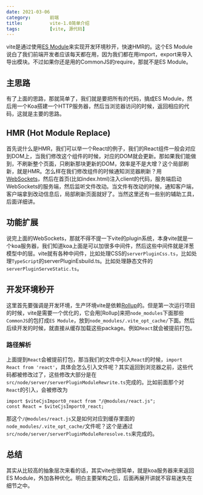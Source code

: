 ```yaml
---
date: 2021-03-06
category:       前端
title:          vite-1.0简单介绍
tags:           [vite, 源代码]
---
```


vite是通过使用[ES Module](https://developer.mozilla.org/en-US/docs/Web/JavaScript/Guide/Modules)来实现开发环境秒开，快速HMR的。这个ES Module说白了我们前端开发者应该每天都在用，因为我们都在用import，export来导入导出模块。不过如果你还是用的CommonJS的require，那就不是ES Module。
<!--more-->

## 主思路
有了上面的思路，那就简单了，我们就是要把所有的代码，搞成ES Module，然后用一个Koa搭建一个HTTP服务器，然后当浏览器访问的时候，返回相应的代码，这就是主要的思路。

## HMR (Hot Module Replace)
首先说什么是HMR，我们可以举一个React的例子，我们的React组件一般会对应到DOM上，当我们修改这个组件的时候，对应的DOM就会更新。那如果我们能做到，不刷新整个页面，只刷新那块更新的DOM，效率是不是大增？这个局部刷新，就是HMR。怎么样在我们修改组件的时候通知浏览器刷新？用[WebSockets](https://github.com/websockets/ws)，然后在首页(比如index.html)注入client的代码，服务端启动WebSockets的服务端，然后监听文件改动。当文件有改动的时候，通知客户端，客户端拿到改动信息后，局部刷新页面就好了。当然这里还有一些别的辅助工具，后面详细讲。

## 功能扩展
说完上面的WebSockets，那就不得不提一下vite的plugin系统，本身vite就是一个koa服务器，我们知道koa上面是可以加很多中间件，然后这些中间件就是洋葱模型中的层。vite就有各种中间件，比如处理CSS的`serverPluginCss.ts`，比如处理`TypeScript`的serverPluginEsbuild.ts。比如处理静态文件的`serverPluginServeStatic.ts`。

## 开发环境秒开
这里首先要强调是开发环境，生产环境vite是依赖[Rollup](https://github.com/rollup/rollup)的。但是第一次运行项目的时候，vite是需要一个优化的，它会用[Rollup]来把`node_modules`下面那些`CommonJS`的包打成`ES Module`，放到`node_modules/.vite_opt_cache/`下面。然后后续开发的时候，就直接从缓存加载这些package。例如`React`就会被提前打包。

### 路径解析
上面提到`React`会被提前打包，那当我们的文件中引入`React`的时候，`import React from 'react'`，具体会怎么引入文件呢？其实返回到浏览器之前，这些代码都被修改过了，这些修改大部分是在`src/node/server/serverPluginModuleRewrite.ts`完成的。比如前面那个对`React`的引入，会被修改为
```
import $viteCjsImport0_react from "/@modules/react.js";
const React = $viteCjsImport0_react;
```
那这个`/@modules/react.js`又是如何对应到缓存里面的`node_modules/.vite_opt_cache/`文件呢？这个是通过`src/node/server/serverPluginModuleReresolve.ts`来完成的。

## 总结
其实从比较高的抽象层次来看的话，其实vite也很简单，就是koa服务器来来返回ES Module，外加各种优化。明白主要架构之后，后面再展开讲就不容易迷失在细节之中。
